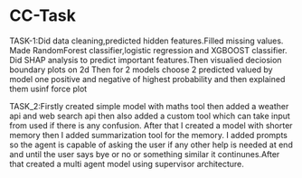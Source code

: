 # CC-Task
TASK-1:Did data cleaning,predicted hidden features.Filled missing values.
Made RandomForest classifier,logistic regression and XGBOOST classifier.
Did SHAP analysis to predict important features.Then visualied deciosion boundary plots on 2d
Then for 2 models choose 2 predicted valued by model one positive and negative
of highest probability and then explained them usinf force plot

TASK_2:Firstly created simple model with maths tool then added a weather api and web search api then also added a custom tool which can take input from used if there is any confusion. After that I created a model with shorter memory then I added summarization tool for the memory. I added prompts so the agent is capable of asking the user if any other help is needed at end and until the user says bye or no or something similar it continunes.After that created a multi agent model using supervisor architecture.
